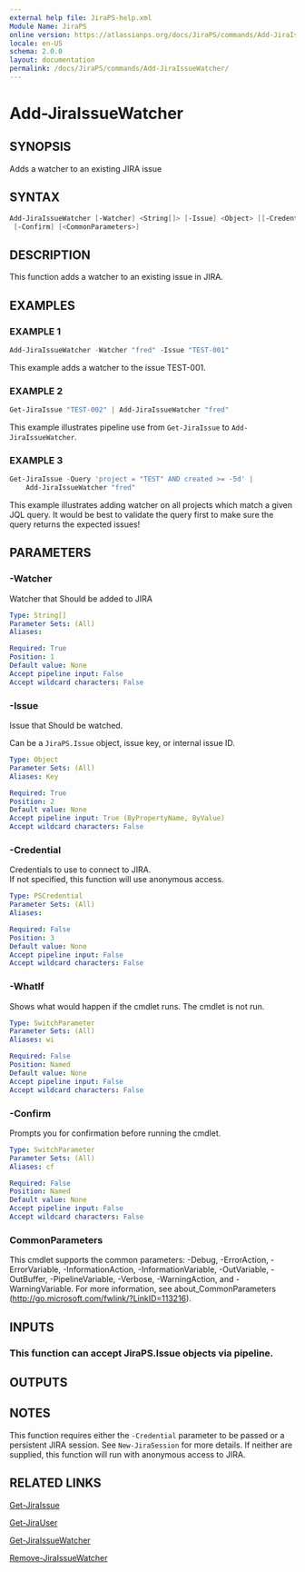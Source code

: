 ```yaml
---
external help file: JiraPS-help.xml
Module Name: JiraPS
online version: https://atlassianps.org/docs/JiraPS/commands/Add-JiraIssueWatcher/
locale: en-US
schema: 2.0.0
layout: documentation
permalink: /docs/JiraPS/commands/Add-JiraIssueWatcher/
---
```

# Add-JiraIssueWatcher

## SYNOPSIS

Adds a watcher to an existing JIRA issue

## SYNTAX

```powershell
Add-JiraIssueWatcher [-Watcher] <String[]> [-Issue] <Object> [[-Credential] <PSCredential>] [-WhatIf]
 [-Confirm] [<CommonParameters>]
```

## DESCRIPTION

This function adds a watcher to an existing issue in JIRA.

## EXAMPLES

### EXAMPLE 1

```powershell
Add-JiraIssueWatcher -Watcher "fred" -Issue "TEST-001"
```

This example adds a watcher to the issue TEST-001.

### EXAMPLE 2

```powershell
Get-JiraIssue "TEST-002" | Add-JiraIssueWatcher "fred"
```

This example illustrates pipeline use from `Get-JiraIssue` to `Add-JiraIssueWatcher`.

### EXAMPLE 3

```powershell
Get-JiraIssue -Query 'project = "TEST" AND created >= -5d' |
    Add-JiraIssueWatcher "fred"
```

This example illustrates adding watcher on all projects which match a given JQL query.
It would be best to validate the query first to make sure the query returns the expected issues!

## PARAMETERS

### -Watcher

Watcher that Should be added to JIRA

```yaml
Type: String[]
Parameter Sets: (All)
Aliases:

Required: True
Position: 1
Default value: None
Accept pipeline input: False
Accept wildcard characters: False
```

### -Issue

Issue that Should be watched.

Can be a `JiraPS.Issue` object, issue key, or internal issue ID.

```yaml
Type: Object
Parameter Sets: (All)
Aliases: Key

Required: True
Position: 2
Default value: None
Accept pipeline input: True (ByPropertyName, ByValue)
Accept wildcard characters: False
```

### -Credential

Credentials to use to connect to JIRA.  
If not specified, this function will use anonymous access.

```yaml
Type: PSCredential
Parameter Sets: (All)
Aliases:

Required: False
Position: 3
Default value: None
Accept pipeline input: False
Accept wildcard characters: False
```

### -WhatIf

Shows what would happen if the cmdlet runs.
The cmdlet is not run.

```yaml
Type: SwitchParameter
Parameter Sets: (All)
Aliases: wi

Required: False
Position: Named
Default value: None
Accept pipeline input: False
Accept wildcard characters: False
```

### -Confirm

Prompts you for confirmation before running the cmdlet.

```yaml
Type: SwitchParameter
Parameter Sets: (All)
Aliases: cf

Required: False
Position: Named
Default value: None
Accept pipeline input: False
Accept wildcard characters: False
```

### CommonParameters

This cmdlet supports the common parameters: -Debug, -ErrorAction, -ErrorVariable, -InformationAction, -InformationVariable, -OutVariable, -OutBuffer, -PipelineVariable, -Verbose, -WarningAction, and -WarningVariable.
For more information, see about_CommonParameters (http://go.microsoft.com/fwlink/?LinkID=113216).

## INPUTS

### This function can accept JiraPS.Issue objects via pipeline.

## OUTPUTS

## NOTES

This function requires either the `-Credential` parameter to be passed or a persistent JIRA session.
See `New-JiraSession` for more details.
If neither are supplied, this function will run with anonymous access to JIRA.

## RELATED LINKS

[Get-JiraIssue](../Get-JiraIssue/)

[Get-JiraUser](../Get-JiraUser/)

[Get-JiraIssueWatcher](../Get-JiraIssueWatcher/)

[Remove-JiraIssueWatcher](../Remove-JiraIssueWatcher/)
